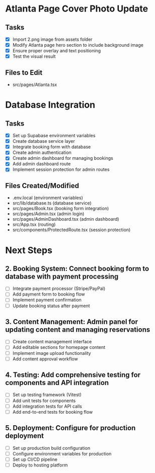# Atlanta Page Cover Photo Update

## Tasks
- [x] Import 2.png image from assets folder
- [x] Modify Atlanta page hero section to include background image
- [x] Ensure proper overlay and text positioning
- [x] Test the visual result

## Files to Edit
- src/pages/Atlanta.tsx

# Database Integration

## Tasks
- [x] Set up Supabase environment variables
- [x] Create database service layer
- [x] Integrate booking form with database
- [x] Create admin authentication
- [x] Create admin dashboard for managing bookings
- [x] Add admin dashboard route
- [x] Implement session protection for admin routes

## Files Created/Modified
- .env.local (environment variables)
- src/lib/database.ts (database service)
- src/pages/Book.tsx (booking form integration)
- src/pages/Admin.tsx (admin login)
- src/pages/AdminDashboard.tsx (admin dashboard)
- src/App.tsx (routing)
- src/components/ProtectedRoute.tsx (session protection)

# Next Steps

## 2. Booking System: Connect booking form to database with payment processing
- [ ] Integrate payment processor (Stripe/PayPal)
- [ ] Add payment form to booking flow
- [ ] Implement payment confirmation
- [ ] Update booking status after payment

## 3. Content Management: Admin panel for updating content and managing reservations
- [ ] Create content management interface
- [ ] Add editable sections for homepage content
- [ ] Implement image upload functionality
- [ ] Add content approval workflow

## 4. Testing: Add comprehensive testing for components and API integration
- [ ] Set up testing framework (Vitest)
- [ ] Add unit tests for components
- [ ] Add integration tests for API calls
- [ ] Add end-to-end tests for booking flow

## 5. Deployment: Configure for production deployment
- [ ] Set up production build configuration
- [ ] Configure environment variables for production
- [ ] Set up CI/CD pipeline
- [ ] Deploy to hosting platform
